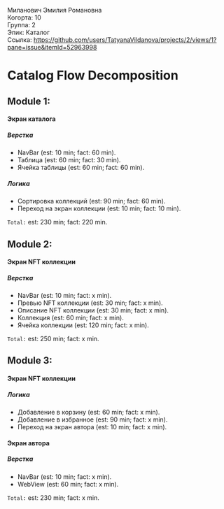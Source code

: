 Миланович Эмилия Романовна
<br /> Когорта: 10
<br />  Группа: 2
<br /> Эпик: Каталог
<br /> Ссылка: https://github.com/users/TatyanaVildanova/projects/2/views/1?pane=issue&itemId=52963998

# Catalog Flow Decomposition


## Module 1:

#### Экран каталога

##### Верстка
- NavBar (est: 10 min; fact: 60 min).
- Таблица (est: 60 min; fact: 30 min).
- Ячейка таблицы (est: 60 min; fact: 60 min).


##### Логика
- Сортировка коллекций (est: 90 min; fact: 60 min).
- Переход на экран коллекции (est: 10 min; fact: 10 min).

`Total:` est: 230 min; fact: 220 min.


## Module 2:

#### Экран NFT коллекции

##### Верстка
- NavBar (est: 10 min; fact: x min).
- Превью NFT коллекции (est: 30 min; fact: x min).
- Описание NFT коллекции (est: 30 min; fact: x min).
- Коллекция (est: 60 min; fact: x min).
- Ячейка коллекции (est: 120 min; fact: x min).


`Total:` est: 250 min; fact: x min.


## Module 3:

#### Экран NFT коллекции

##### Логика
- Добавление в корзину (est: 60 min; fact: x min).
- Добавление в избранное (est: 90 min; fact: x min).
- Переход на экран автора (est: 10 min; fact: x min).


#### Экран автора

##### Верстка
- NavBar (est: 10 min; fact: x min).
- WebView (est: 60 min; fact: x min).


`Total:` est: 230 min; fact: x min.


